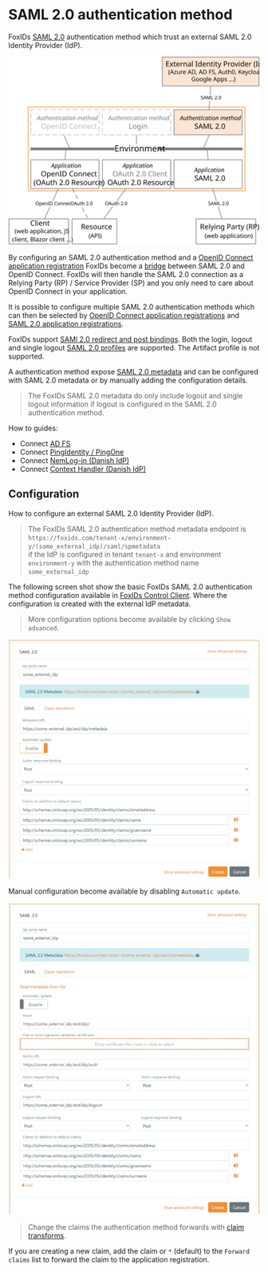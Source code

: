 # SAML 2.0 authentication method

FoxIDs [SAML 2.0](https://docs.oasis-open.org/security/saml/v2.0/saml-core-2.0-os.pdf) authentication method which trust an external SAML 2.0 Identity Provider (IdP).

![FoxIDs SAML 2.0 authentication method](images/connections-auth-method-saml.svg)

By configuring an SAML 2.0 authentication method and a [OpenID Connect application registration](app-reg-oidc.md) FoxIDs become a [bridge](bridge.md) between SAML 2.0 and OpenID Connect. 
FoxIDs will then handle the SAML 2.0 connection as a Relying Party (RP) / Service Provider (SP) and you only need to care about OpenID Connect in your application.

It is possible to configure multiple SAML 2.0 authentication methods which can then be selected by [OpenID Connect application registrations](app-reg-oidc.md) and [SAML 2.0 application registrations](app-reg-saml-2.0.md).

FoxIDs support [SAMl 2.0 redirect and post bindings](https://docs.oasis-open.org/security/saml/v2.0/saml-bindings-2.0-os.pdf). Both the login, logout and single logout [SAML 2.0 profiles](https://docs.oasis-open.org/security/saml/v2.0/saml-profiles-2.0-os.pdf) are supported. The Artifact profile is not supported.

A authentication method expose [SAML 2.0 metadata](https://docs.oasis-open.org/security/saml/v2.0/saml-metadata-2.0-os.pdf) and can be configured with SAML 2.0 metadata or by manually adding the configuration details.

> The FoxIDs SAML 2.0 metadata do only include logout and single logout information if logout is configured in the SAML 2.0 authentication method.

How to guides:

- Connect [AD FS](auth-method-howto-saml-2.0-adfs.md)
- Connect [PingIdentity / PingOne](auth-method-howto-saml-2.0-pingone.md)
- Connect [NemLog-in (Danish IdP)](auth-method-howto-saml-2.0-nemlogin.md)
- Connect [Context Handler (Danish IdP)](howto-saml-2.0-context-handler.md#authentication-method---connect-to-context-handler)

## Configuration
How to configure an external SAML 2.0 Identity Provider (IdP).

> The FoxIDs SAML 2.0 authentication method metadata endpoint is `https://foxids.com/tenant-x/environment-y/(some_external_idp)/saml/spmetadata`  
> if the IdP is configured in tenant `tenant-x` and environment `environment-y` with the authentication method name `some_external_idp`  

The following screen shot show the basic FoxIDs SAML 2.0 authentication method configuration available in [FoxIDs Control Client](control.md#foxids-control-client).
Where the configuration is created with the external IdP metadata.

> More configuration options become available by clicking `Show advanced`.

![Configure SAML 2.0](images/configure-saml-auth-method.png)


Manual configuration become available by disabling `Automatic update`.

![Manual SAML 2.0 configuration](images/configure-saml-manual-auth-method.png)

> Change the claims the authentication method forwards with [claim transforms](claim-transform.md).

If you are creating a new claim, add the claim or `*` (default) to the `Forward claims` list to forward the claim to the application registration.